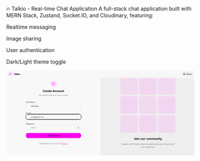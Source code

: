 🔥 Talkio - Real-time Chat Application
A full-stack chat application built with MERN Stack, Zustand, Socket.IO, and Cloudinary, featuring:

Realtime messaging

Image sharing

User authentication

Dark/Light theme toggle


![Creating account ! ](/images/Creating%20account%20.png)